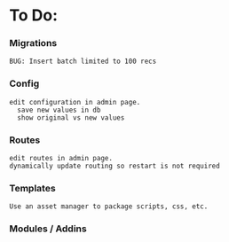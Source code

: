# To Do:

### Migrations

    BUG: Insert batch limited to 100 recs

### Config

    edit configuration in admin page.
      save new values in db
      show original vs new values

### Routes

    edit routes in admin page.
    dynamically update routing so restart is not required

### Templates

    Use an asset manager to package scripts, css, etc.

### Modules / Addins


